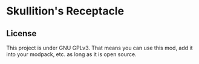 # Skullition's Receptacle

## License

This project is under GNU GPLv3. That means you can use this mod, add it into your modpack, etc. as long as it is open source.
